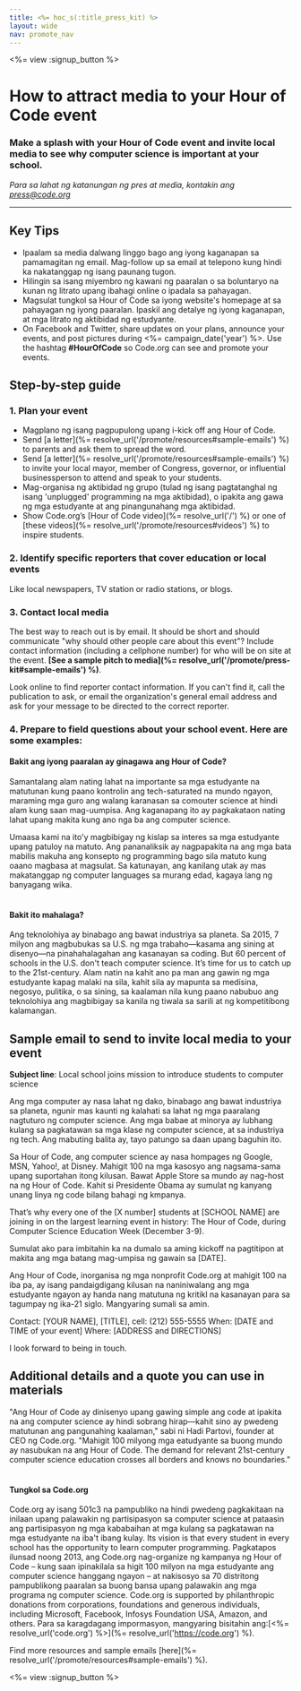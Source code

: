 ```yaml
---
title: <%= hoc_s(:title_press_kit) %>
layout: wide
nav: promote_nav
---
```

<%= view :signup_button %>

# How to attract media to your Hour of Code event

### Make a splash with your Hour of Code event and invite local media to see why computer science is important at your school.

*Para sa lahat ng katanungan ng pres at media, kontakin ang <press@code.org>*

* * *

## Key Tips

- Ipaalam sa media dalwang linggo bago ang iyong kaganapan sa pamamagitan ng email. Mag-follow up sa email at telepono kung hindi ka nakatanggap ng isang paunang tugon.
- Hilingin sa isang miyembro ng kawani ng paaralan o sa boluntaryo na kunan ng litrato upang ibahagi online o ipadala sa pahayagan.
- Magsulat tungkol sa Hour of Code sa iyong website's homepage at sa pahayagan ng iyong paaralan. Ipaskil ang detalye ng iyong kaganapan, at mga litrato ng aktibidad ng estudyante.
- On Facebook and Twitter, share updates on your plans, announce your events, and post pictures during <%= campaign_date('year') %>. Use the hashtag **#HourOfCode** so Code.org can see and promote your events.

## Step-by-step guide

### 1. Plan your event

- Magplano ng isang pagpupulong upang i-kick off ang Hour of Code.
- Send [a letter](%= resolve_url('/promote/resources#sample-emails') %) to parents and ask them to spread the word.
- Send [a letter](%= resolve_url('/promote/resources#sample-emails') %) to invite your local mayor, member of Congress, governor, or influential businessperson to attend and speak to your students.
- Mag-organisa ng aktibidad ng grupo (tulad ng isang pagtatanghal ng isang 'unplugged' programming na mga aktibidad), o ipakita ang gawa ng mga estudyante at ang pinangunahang mga aktibidad.
- Show Code.org’s [Hour of Code video](%= resolve_url('/') %) or one of [these videos](%= resolve_url('/promote/resources#videos') %) to inspire students. <br />

### 2. Identify specific reporters that cover education or local events

Like local newspapers, TV station or radio stations, or blogs. <br />

### 3. Contact local media

The best way to reach out is by email. It should be short and should communicate "why should other people care about this event"? Include contact information (including a cellphone number) for who will be on site at the event. **[See a sample pitch to media](%= resolve_url('/promote/press-kit#sample-emails') %)**.

Look online to find reporter contact information. If you can't find it, call the publication to ask, or email the organization's general email address and ask for your message to be directed to the correct reporter. <br />

### 4. Prepare to field questions about your school event. Here are some examples:

#### Bakit ang iyong paaralan ay ginagawa ang Hour of Code?

Samantalang alam nating lahat na importante sa mga estudyante na matutunan kung paano kontrolin ang tech-saturated na mundo ngayon, maraming mga guro ang walang karanasan sa comouter science at hindi alam kung saan mag-uumpisa. Ang kaganapang ito ay pagkakataon nating lahat upang makita kung ano nga ba ang computer science.

Umaasa kami na ito'y magbibigay ng kislap sa interes sa mga estudyante upang patuloy na matuto. Ang pananaliksik ay nagpapakita na ang mga bata mabilis makuha ang konsepto ng programming bago sila matuto kung oaano magbasa at magsulat. Sa katunayan, ang kanilang utak ay mas makatanggap ng computer languages sa murang edad, kagaya lang ng banyagang wika. <br /> <br />

#### Bakit ito mahalaga?

Ang teknolohiya ay binabago ang bawat industriya sa planeta. Sa 2015, 7 milyon ang magbubukas sa U.S. ng mga trabaho—kasama ang sining at disenyo—na pinahahalagahan ang kasanayan sa coding. But 60 percent of schools in the U.S. don't teach computer science. It’s time for us to catch up to the 21st-century. Alam natin na kahit ano pa man ang gawin ng mga estudyante kapag malaki na sila, kahit sila ay mapunta sa medisina, negosyo, pulitika, o sa sining, sa kaalaman nila kung paano nabubuo ang teknolohiya ang magbibigay sa kanila ng tiwala sa sarili at ng kompetitibong kalamangan. <br />

<a id="sample-emails"></a>

## Sample email to send to invite local media to your event

**Subject line**: Local school joins mission to introduce students to computer science

Ang mga computer ay nasa lahat ng dako, binabago ang bawat industriya sa planeta, ngunir mas kaunti ng kalahati sa lahat ng mga paaralang nagtuturo ng computer science. Ang mga babae at minorya ay lubhang kulang sa pagkatawan sa mga klase ng computer science, at sa industriya ng tech. Ang mabuting balita ay, tayo patungo sa daan upang baguhin ito.

Sa Hour of Code, ang computer science ay nasa hompages ng Google, MSN, Yahoo!, at Disney. Mahigit 100 na mga kasosyo ang nagsama-sama upang suportahan itong kilusan. Bawat Apple Store sa mundo ay nag-host na ng Hour of Code. Kahit si Presidente Obama ay sumulat ng kanyang unang linya ng code bilang bahagi ng kmpanya.

That’s why every one of the [X number] students at [SCHOOL NAME] are joining in on the largest learning event in history: The Hour of Code, during Computer Science Education Week (December 3-9).

Sumulat ako para imbitahin ka na dumalo sa aming kickoff na pagtitipon at makita ang mga batang mag-umpisa ng gawain sa [DATE].

Ang Hour of Code, inorganisa ng mga nonprofit Code.org at mahigit 100 na iba pa, ay isang pandaigdigang kilusan na naniniwalang ang mga estudyante ngayon ay handa nang matutuna ng kritikl na kasanayan para sa tagumpay ng ika-21 siglo. Mangyaring sumali sa amin.

Contact: [YOUR NAME], [TITLE], cell: (212) 555-5555 When: [DATE and TIME of your event] Where: [ADDRESS and DIRECTIONS]

I look forward to being in touch. <br />

## Additional details and a quote you can use in materials

"Ang Hour of Code ay dinisenyo upang gawing simple ang code at ipakita na ang computer science ay hindi sobrang hirap—kahit sino ay pwedeng matutunan ang pangunahing kaalaman," sabi ni Hadi Partovi, founder at CEO ng Code.org. "Mahigit 100 milyong mga eatudyante sa buong mundo ay nasubukan na ang Hour of Code. The demand for relevant 21st-century computer science education crosses all borders and knows no boundaries." <br /> <br />

#### Tungkol sa Code.org

Code.org ay isang 501c3 na pampubliko na hindi pwedeng pagkakitaan na inilaan upang palawakin ng partisipasyon sa computer science at pataasin ang partisipasyon ng mga kababaihan at mga kulang sa pagkatawan na mga estudyante na iba't ibang kulay. Its vision is that every student in every school has the opportunity to learn computer programming. Pagkatapos ilunsad noong 2013, ang Code.org nag-organize ng kampanya ng Hour of Code – kung saan ipinakilala sa higit 100 milyon na mga estudyante ang computer science hanggang ngayon – at nakisosyo sa 70 distritong pampublikong paaralan sa buong bansa upang palawakin ang mga programa ng computer science. Code.org is supported by philanthropic donations from corporations, foundations and generous individuals, including Microsoft, Facebook, Infosys Foundation USA, Amazon, and others. Para sa karagdagang impormasyon, mangyaring bisitahin ang:[<%= resolve_url('code.org') %>](%= resolve_url('https://code.org') %).

  
Find more resources and sample emails [here](%= resolve_url('/promote/resources#sample-emails') %).

<%= view :signup_button %>